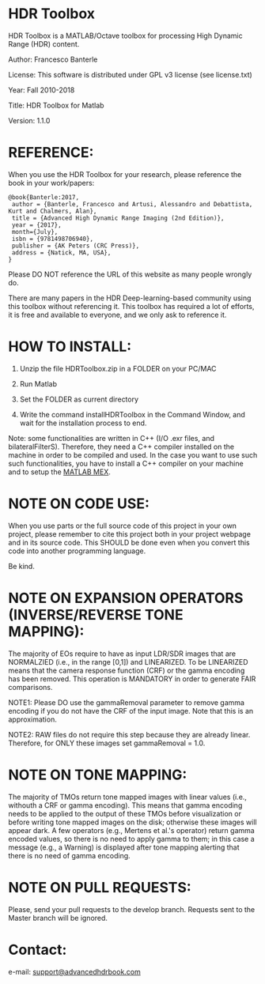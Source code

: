 HDR Toolbox
===========

HDR Toolbox is a MATLAB/Octave toolbox for processing High Dynamic Range (HDR) content.

Author: Francesco Banterle

License: This software is distributed under GPL v3 license (see license.txt)

Year: Fall 2010-2018

Title: HDR Toolbox for Matlab

Version: 1.1.0

REFERENCE:
==========
When you use the HDR Toolbox for your research, please reference the book in your work/papers:

```
@book{Banterle:2017, 
 author = {Banterle, Francesco and Artusi, Alessandro and Debattista, Kurt and Chalmers, Alan},
 title = {Advanced High Dynamic Range Imaging (2nd Edition)},
 year = {2017},
 month={July},
 isbn = {9781498706940},
 publisher = {AK Peters (CRC Press)},
 address = {Natick, MA, USA},
}
```

Please DO NOT reference the URL of this website as many people wrongly do.

There are many papers in the HDR Deep-learning-based community using this toolbox without referencing it. This toolbox has required a lot of efforts, it is free and available to everyone, and we only ask to reference it.

HOW TO INSTALL:
===============
1) Unzip the file HDRToolbox.zip in a FOLDER on your PC/MAC

2) Run Matlab

3) Set the FOLDER as current directory

4) Write the command installHDRToolbox in the Command Window, and wait for the installation process to end.

Note: some functionalities are written in C++ (I/O .exr files, and bilateralFilterS). Therefore, they need
a C++ compiler installed on the machine in order to be compiled and used. In the case you want to use
such such functionalities, you have to install a C++ compiler on your machine and to setup the [MATLAB MEX](https://www.mathworks.com/help/matlab/ref/mex.html).

NOTE ON CODE USE:
=================
When you use parts or the full source code of this project in your own project, please remember to cite this project
both in your project webpage and in its source code. This SHOULD be done even when you convert this code into another
programming language.
 
Be kind.

NOTE ON EXPANSION OPERATORS (INVERSE/REVERSE TONE MAPPING):
=====================
The majority of EOs require to have as input LDR/SDR images that are NORMALZIED (i.e., in the range [0,1])
and LINEARIZED. To be LINEARIZED means that the camera response function (CRF) or the gamma encoding has been removed.
This operation is MANDATORY in order to generate FAIR comparisons.

NOTE1: Please DO use the gammaRemoval parameter to remove gamma encoding if you do not have the CRF of the input image. Note
that this is an approximation.

NOTE2: RAW files do not require this step because they are already linear. Therefore, for ONLY these
images set gammaRemoval = 1.0.

NOTE ON TONE MAPPING:
=====================
The majority of TMOs return tone mapped images with linear values (i.e., withouth a CRF or gamma encoding). 
This means that gamma encoding needs to be applied to the output of these TMOs before visualization or before 
writing tone mapped images on the disk; otherwise these images will appear dark.
A few operators (e.g., Mertens et al.'s operator) return gamma encoded values,
so there is no need to apply gamma to them; in this case a message (e.g., a Warning) is displayed
after tone mapping alerting that there is no need of gamma encoding.

NOTE ON PULL REQUESTS:
=====================
Please, send your pull requests to the develop branch. Requests sent to the Master branch will be ignored.

Contact:
========
e-mail: support@advancedhdrbook.com
